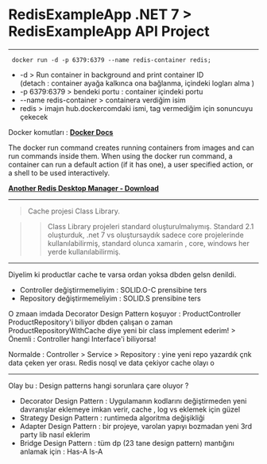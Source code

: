 # RedisExampleApp .NET 7    > RedisExampleApp API Project

-----------------------------------------------------------------------------------------------

<code> docker run -d -p 6379:6379 --name redis-container redis; </code>


- -d  > Run container in background and print container ID    
     (detach : container ayağa kalkınca ona bağlanma, içindeki logları alma )
- -p 6379:6379 > bendeki portu : container içindeki portu
- --name  redis-container > containera verdiğim isim
- redis > imajın hub.dockercomdaki ismi, tag vermediğim için sonuncuyu çekecek

Docker komutları :  **[Docker Docs](https://docs.docker.com/engine/reference/commandline/run/)**

The docker run command creates running containers from images and can run commands inside them. When using the docker run command, a container can run a default action (if it has one), a user specified action, or a shell to be used interactively.


**[Another Redis Desktop Manager  - Download](https://github.com/qishibo/AnotherRedisDesktopManager/releases)**


------------------------------------------------------------------

> Cache projesi Class Library.

>> Class Library projeleri standard oluşturulmalıymış. Standard 2.1 oluşturduk, .net 7 vs oluştursaydık sadece core projelerinde kullanılabilirmiş,  standard olunca xamarin , core, windows her yerde kullanılabilirmiş.

------------------------------------------------------------------

Diyelim ki productlar cache te varsa ordan yoksa dbden gelsn denildi.

- Controller değiştirmemeliyim : SOLID.O-C prensibine ters
- Repository değiştirmemeliyim : SOLID.S prensibine ters


O zmaan imdada Decorator Design Pattern koşuyor : ProductController ProductRepository'i biliyor dbden çalışan o zaman ProductRepositoryWithCache diye yeni bir class implement ederim!   > Önemli : Controller hangi Interface'i biliyorsa!

Normalde : Controller > Service > Repository : yine yeni repo yazardık çnk data çeken yer orası. Redis nosql ve data çekiyor cache olayı o

------------------------------------------------------------------

Olay bu : Design patterns hangi sorunlara çare oluyor ?

- Decorator Design Pattern  : Uygulamanın kodlarını değiştirmeden yeni davranışlar eklemeye imkan verir, cache , log vs eklemek için güzel
- Strategy Design Pattern : runtimeda algoritma değişikliği
- Adapter Design Pattern : bir projeye, varolan yapıyı bozmadan  yeni 3rd party lib nasıl eklerim
- Bridge Design Pattern : tüm dp (23 tane design pattern) mantığını anlamak için : Has-A Is-A
